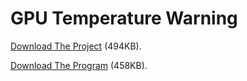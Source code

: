 # GPU Temperature Warning

[Download The Project](https://github.com/mohamedashref371/GPU-Temperature/archive/refs/heads/master.zip) (494KB).

[Download The Program](https://github.com/mohamedashref371/GPU-Temperature/blob/be2d89656b60e2990bf68dc1f03c7b8018e34333/GPU%20Temperature%20Warning.zip) (458KB).

